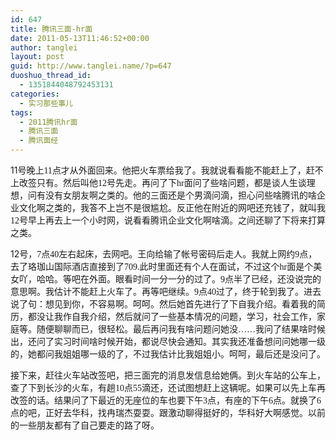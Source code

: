 ```yaml
---
id: 647
title: 腾讯三面-hr面
date: 2011-05-13T11:46:52+00:00
author: tanglei
layout: post
guid: http://www.tanglei.name/?p=647
duoshuo_thread_id:
  - 1351844048792453131
categories:
  - 实习那些事儿
tags:
  - 2011腾讯hr面
  - 腾讯三面
  - 腾讯面经
---
```

<div>
  <p>
    11<span style="font-family: 宋体;">号晚上</span><span style="font-family: 'Times New Roman';">11</span><span style="font-family: 宋体;">点才从外面回来。他把火车票给我了。我就说看看能不能赶上了，赶不上改签只有。然后叫他</span><span style="font-family: 'Times New Roman';">12</span><span style="font-family: 宋体;">号先走。再问了下</span><span style="font-family: 'Times New Roman';">hr</span><span style="font-family: 宋体;">面问了些啥问题，都是谈人生谈理想，问有没有女朋友啊之类的。他的三面还是个男滴问滴，担心问些啥腾讯的啥企业文化啊之类的，我答不上岂不是很尴尬。反正他在附近的网吧还充钱了，就叫我</span><span style="font-family: 'Times New Roman';">12</span><span style="font-family: 宋体;">号早上再去上一个小时网，说看看腾讯企业文化啊啥滴。之间还聊了下将来打算之类。</span>
  </p>
  
  <p>
    12<span style="font-family: 宋体;">号，</span><span style="font-family: 'Times New Roman';">7</span><span style="font-family: 宋体;">点</span><span style="font-family: 'Times New Roman';">40</span><span style="font-family: 宋体;">左右起床，去网吧。王向给输了帐号密码后走人。我就上网约</span><span style="font-family: 'Times New Roman';">9</span><span style="font-family: 宋体;">点，去了珞珈山国际酒店直接到了</span><span style="font-family: 'Times New Roman';">709.</span><span style="font-family: 宋体;">此时里面还有个人在面试，不过这个</span><span style="font-family: 'Times New Roman';">hr</span><span style="font-family: 宋体;">面是个美女吖，哈哈。等吧在外面。眼看时间一分一分的过了。</span><span style="font-family: 'Times New Roman';">9</span><span style="font-family: 宋体;">点半了已经，还没说完的意思啊。我估计不能赶上火车了。再等吧继续。</span><span style="font-family: 'Times New Roman';">9</span><span style="font-family: 宋体;">点</span><span style="font-family: 'Times New Roman';">40</span><span style="font-family: 宋体;">过了，终于轮到我了。进去说了句：想见到你，不容易啊。呵呵。然后她首先进行了下自我介绍。看着我的简历，都没让我作自我介绍，然后就问了一些基本情况的问题，学习，社会工作，家庭等。随便聊聊而已，很轻松。最后再问我有啥问题问她没……我问了结果啥时候出，还问了实习时间啥时候开始，都说尽快会通知。其实我还准备想问问她哪一级的，她都问我姐姐哪一级的了，不过我估计比我姐姐小。呵呵，最后还是没问了。</span>
  </p>
  
  <p>
    接下来，赶往火车站改签吧，把三面完的消息发信息给她俩。到火车站的公车上，查了下到长沙的火车，有趟<span style="font-family: 'Times New Roman';">10</span><span style="font-family: 宋体;">点</span><span style="font-family: 'Times New Roman';">55</span><span style="font-family: 宋体;">滴还，还试图想赶上这辆呢。如果可以先上车再改签的话。结果问了下最近的无座位的车也要下午</span><span style="font-family: 'Times New Roman';">3</span><span style="font-family: 宋体;">点，有座的下午</span><span style="font-family: 'Times New Roman';">6</span><span style="font-family: 宋体;">点。就换了</span><span style="font-family: 'Times New Roman';">6</span><span style="font-family: 宋体;">点的吧，正好去华科，找冉瑞杰耍耍。跟激动聊得挺好的，华科好大啊感觉。以前的一些朋友都有了自己要走的路了呀。</span>
  </p>
</div>
